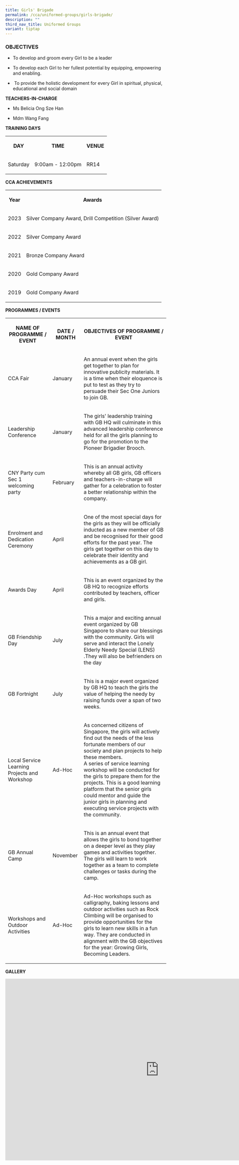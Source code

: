 ```yaml
---
title: Girls' Brigade
permalink: /cca/uniformed-groups/girls-brigade/
description: ""
third_nav_title: Uniformed Groups
variant: tiptap
---
```

<h3>OBJECTIVES</h3>
<ul data-tight="true" class="tight">
<li>
<p>To develop and groom every Girl to be a leader</p>
</li>
<li>
<p>To develop each Girl to her fullest potential by equipping, empowering
and enabling.&nbsp;</p>
</li>
<li>
<p>&nbsp;To provide the holistic development for every Girl in spiritual,
physical, educational and social domain</p>
</li>
</ul>
<p><strong>TEACHERS-IN-CHARGE</strong>
</p>
<ul data-tight="true" class="tight">
<li>
<p>Ms Belicia Ong Sze Han&nbsp;</p>
</li>
<li>
<p>Mdm Wang Fang</p>
</li>
</ul>
<p></p>
<p><strong>TRAINING DAYS</strong>
</p>
<table style="minWidth: 75px">
<colgroup>
<col>
<col>
<col>
</colgroup>
<tbody>
<tr>
<th rowspan="1" colspan="1">
<p>DAY</p>
</th>
<th rowspan="1" colspan="1">
<p>TIME</p>
</th>
<th rowspan="1" colspan="1">
<p>VENUE</p>
</th>
</tr>
<tr>
<td rowspan="1" colspan="1">
<p>Saturday</p>
</td>
<td rowspan="1" colspan="1">
<p>9:00am - 12:00pm</p>
</td>
<td rowspan="1" colspan="1">
<p>RR14</p>
</td>
</tr>
</tbody>
</table>
<p></p>
<p><strong>CCA ACHIEVEMENTS</strong>
</p>
<table style="minWidth: 50px">
<colgroup>
<col>
<col>
</colgroup>
<tbody>
<tr>
<th rowspan="1" colspan="1">
<p>Year</p>
</th>
<th rowspan="1" colspan="1">
<p>Awards</p>
</th>
</tr>
<tr>
<td rowspan="1" colspan="1">
<p>2023</p>
</td>
<td rowspan="1" colspan="1">
<p>Silver Company Award, Drill Competition (Silver Award)</p>
</td>
</tr>
<tr>
<td rowspan="1" colspan="1">
<p>2022</p>
</td>
<td rowspan="1" colspan="1">
<p>Silver Company Award
<br>
</p>
</td>
</tr>
<tr>
<td rowspan="1" colspan="1">
<p>2021</p>
</td>
<td rowspan="1" colspan="1">
<p>Bronze Company Award
<br>
</p>
</td>
</tr>
<tr>
<td rowspan="1" colspan="1">
<p>2020</p>
</td>
<td rowspan="1" colspan="1">
<p>Gold Company Award
<br>
</p>
</td>
</tr>
<tr>
<td rowspan="1" colspan="1">
<p>2019</p>
</td>
<td rowspan="1" colspan="1">
<p>Gold Company Award
<br>
</p>
</td>
</tr>
</tbody>
</table>
<p></p>
<p><strong>PROGRAMMES / EVENTS</strong>
</p>
<table style="minWidth: 75px">
<colgroup>
<col>
<col>
<col>
</colgroup>
<tbody>
<tr>
<th rowspan="1" colspan="1">
<p>NAME OF PROGRAMME / EVENT</p>
</th>
<th rowspan="1" colspan="1">
<p>DATE / MONTH</p>
</th>
<th rowspan="1" colspan="1">
<p>OBJECTIVES OF PROGRAMME / EVENT</p>
</th>
</tr>
<tr>
<td rowspan="1" colspan="1">
<p>CCA Fair</p>
</td>
<td rowspan="1" colspan="1">
<p>January</p>
</td>
<td rowspan="1" colspan="1">
<p>An annual event when the girls get together to plan for innovative publicity
materials. It is a time when their eloquence is put to test as they try
to persuade their Sec One Juniors to join GB.</p>
</td>
</tr>
<tr>
<td rowspan="1" colspan="1">
<p>Leadership Conference</p>
</td>
<td rowspan="1" colspan="1">
<p>January</p>
</td>
<td rowspan="1" colspan="1">
<p>The girls' leadership training with GB HQ will culminate in this advanced
leadership conference held for all the girls planning to go for the promotion
to the Pioneer Brigadier Brooch.</p>
</td>
</tr>
<tr>
<td rowspan="1" colspan="1">
<p>CNY Party cum Sec 1 welcoming party</p>
</td>
<td rowspan="1" colspan="1">
<p>February</p>
</td>
<td rowspan="1" colspan="1">
<p>This is an annual activity whereby all GB girls, GB officers and teachers-in-charge
will gather for a celebration to foster a better relationship within the
company.</p>
</td>
</tr>
<tr>
<td rowspan="1" colspan="1">
<p>Enrolment and Dedication Ceremony</p>
</td>
<td rowspan="1" colspan="1">
<p>April</p>
</td>
<td rowspan="1" colspan="1">
<p>One of the most special days for the girls as they will be officially
inducted as a new member of GB and be recognised for their good efforts
for the past year. The girls get together on this day to celebrate their
identity and achievements as a GB girl.</p>
</td>
</tr>
<tr>
<td rowspan="1" colspan="1">
<p>Awards Day</p>
</td>
<td rowspan="1" colspan="1">
<p>April</p>
</td>
<td rowspan="1" colspan="1">
<p>This is an event organized by the GB HQ to recognize efforts contributed
by teachers, officer and girls.</p>
</td>
</tr>
<tr>
<td rowspan="1" colspan="1">
<p>GB Friendship Day</p>
</td>
<td rowspan="1" colspan="1">
<p>July</p>
</td>
<td rowspan="1" colspan="1">
<p>This a major and exciting annual event organized by GB Singapore to share
our blessings with the community. Girls will serve and interact the Lonely
Elderly Needy Special (LENS) .They will also be befrienders on the day</p>
</td>
</tr>
<tr>
<td rowspan="1" colspan="1">
<p>GB Fortnight</p>
</td>
<td rowspan="1" colspan="1">
<p>July</p>
</td>
<td rowspan="1" colspan="1">
<p>This is a major event organized by GB HQ to teach the girls the value
of helping the needy by raising funds over a span of two weeks.</p>
</td>
</tr>
<tr>
<td rowspan="1" colspan="1">
<p>Local Service Learning Projects and Workshop</p>
</td>
<td rowspan="1" colspan="1">
<p>Ad-Hoc</p>
</td>
<td rowspan="1" colspan="1">
<p>As concerned citizens of Singapore, the girls will actively find out the
needs of the less fortunate members of our society and plan projects to
help these members.
<br>A series of service learning workshop will be conducted for the girls
to prepare them for the projects. This is a good learning platform that
the senior girls could mentor and guide the junior girls in planning and
executing service projects with the community.</p>
</td>
</tr>
<tr>
<td rowspan="1" colspan="1">
<p>GB Annual Camp</p>
</td>
<td rowspan="1" colspan="1">
<p>November
<br>
</p>
</td>
<td rowspan="1" colspan="1">
<p>This is an annual event that allows the girls to bond together on a deeper
level as they play games and activities together. The girls will learn
to work together as a team to complete challenges or tasks during the camp.</p>
</td>
</tr>
<tr>
<td rowspan="1" colspan="1">
<p>Workshops and Outdoor Activities</p>
</td>
<td rowspan="1" colspan="1">
<p>Ad-Hoc</p>
</td>
<td rowspan="1" colspan="1">
<p>Ad-Hoc workshops such as calligraphy, baking lessons and outdoor activities
such as Rock Climbing will be organised to provide opportunities for the
girls to learn new skills in a fun way. They are conducted in alignment
with the GB objectives for the year: Growing Girls, Becoming Leaders.
<br>
</p>
</td>
</tr>
</tbody>
</table>
<p></p>
<p><strong>GALLERY</strong>
</p>
<div class="iframe-wrapper">
<iframe height="569" width="960" allowfullscreen="true" frameborder="0" src="https://docs.google.com/presentation/d/e/2PACX-1vQotQ4PB4zXAWytBl-P9uCbe8KrU4MSJP_dMjoDlTKFh5ifz5eqwiFjlzMyPMEm1Aa1Ib7s_EQ7eLFR/embed?start=true&amp;loop=true&amp;delayms=3000"></iframe>
</div>
<p></p>
<p></p>